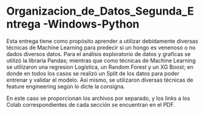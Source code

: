 # Organizacion_de_Datos_Segunda_Entrega -Windows-Python

Esta entrega tiene como propósito aprender a utilizar debidamente diversas técnicas de Machine Learning para predecir si un hongo es venenoso o no dados diversos datos. Para el análisis exploratorio de datos y graficas se utilizó la libraría Pandas; mientras que como técnicas de Machine Learning se utilizaron una regresion Logística, un Random Forest y un XG Boost; en donde en todos los casos se realizó un Split de los datos para poder entrenar y validar el modelo. Asi mismo, se utilizaron diversas técnicas de  feature engineering según lo dicte la consigna.

En este caso se proporcionan los archivos por separado, y los links a los Colab correspondientes de cada sección se encuentran en el PDF.
